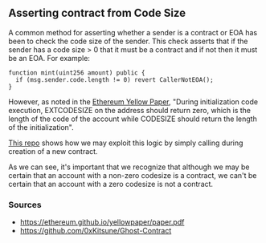 ## Asserting contract from Code Size

A common method for asserting whether a sender is a contract or EOA has been to check the code size of the sender. This check asserts that if the sender has a code size > 0 that it must be a contract and if not then it must be an EOA. For example:

```
function mint(uint256 amount) public {
  if (msg.sender.code.length != 0) revert CallerNotEOA();
}
```

However, as noted in the [Ethereum Yellow Paper](https://ethereum.github.io/yellowpaper/paper.pdf), "During initialization code execution, EXTCODESIZE on the address should return zero, which is the length of the code of the account while CODESIZE should return the length of the initialization". 

[This repo](https://github.com/0xKitsune/Ghost-Contract/blob/main/src/Ghost.sol) shows how we may exploit this logic by simply calling during creation of a new contract.

As we can see, it's important that we recognize that although we may be certain that an account with a non-zero codesize is a contract, we can't be certain that an account with a zero codesize is not a contract.

### Sources

- https://ethereum.github.io/yellowpaper/paper.pdf
- https://github.com/0xKitsune/Ghost-Contract
